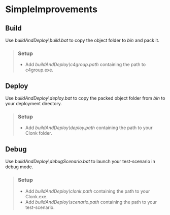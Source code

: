 
# SimpleImprovements

## Build

Use *buildAndDeploy\build.bat* to copy the object folder to *bin* and pack it.

> ### Setup
>
> - Add *buildAndDeploy\c4group.path* containing the path to c4group.exe.

## Deploy

Use *buildAndDeploy\deploy.bat* to copy the packed object folder from *bin* to your deployment directory.

> ### Setup
>
> - Add *buildAndDeploy\deploy.path* containing the path to your Clonk folder.


## Debug

Use *buildAndDeploy\debugScenario.bat* to launch your test-scenario in debug mode.

> ### Setup
>
> - Add *buildAndDeploy\clonk.path* containing the path to your Clonk.exe.
> - Add *buildAndDeploy\scenario.path* containing the path to your test-scenario.

